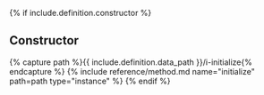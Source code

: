 {% if include.definition.constructor %}
## Constructor
{% capture path %}{{ include.definition.data_path }}/i-initialize{% endcapture %}
{% include reference/method.md name="initialize" path=path type="instance" %}
{% endif %}
